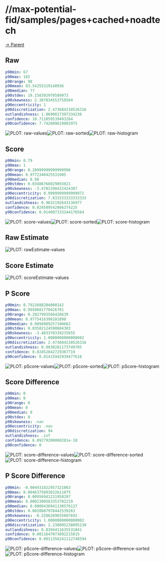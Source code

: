 
# //max-potential-fid/samples/pages+cached+noadtech

[→ Parent](../..)


## Raw


```yaml
p90min: 67
p90max: 165
p90range: 98
p90mean: 83.54255319148936
p90median: 77
p90stdev: 19.150392970589973
p90skewness: 2.387834553758584
p90eccentricity: 1
p90discretization: 2.473684210526316
outlandishness: 1.0690817397334236
confidence: 10.711059539493284
p90confidence: 7.742689619802975

```

![PLOT: raw-values](./raw/values.svg)![PLOT: raw-sorted](./raw/sorted.svg)![PLOT: raw-histogram](./raw/histogram.svg)
## Score


```yaml
p90min: 0.79
p90max: 1
p90range: 0.20999999999999996
p90mean: 0.9772340425531905
p90median: 0.99
p90stdev: 0.03486766029893021
p90skewness: -3.4782298422424387
p90eccentricity: 0.9999999999999972
p90discretization: 7.833333333333333
outlandishness: 0.9832192643136977
confidence: 0.024589542866374225
p90confidence: 0.014097333244176564

```

![PLOT: score-values](./score/values.svg)![PLOT: score-sorted](./score/sorted.svg)![PLOT: score-histogram](./score/histogram.svg)
## Raw Estimate

![PLOT: rawEstimate-values](./rawEstimate/values.svg)
## Score Estimate

![PLOT: scoreEstimate-values](./scoreEstimate/values.svg)
## P Score


```yaml
p90min: 0.7922688204000142
p90max: 0.9950681770426781
p90range: 0.2027993566426639
p90mean: 0.9775416398101898
p90median: 0.9894989257340682
p90stdev: 0.03502124590604303
p90skewness: -3.483370339235655
p90eccentricity: 1.0000000000000002
p90discretization: 2.473684210526316
outlandishness: 0.9830281173749705
confidence: 0.02452842729367719
p90confidence: 0.01415942939477618

```

![PLOT: pScore-values](./pScore/values.svg)![PLOT: pScore-sorted](./pScore/sorted.svg)![PLOT: pScore-histogram](./pScore/histogram.svg)
## Score Difference


```yaml
p90min: 0
p90max: 0
p90range: 0
p90mean: 0
p90median: 0
p90stdev: 0
p90skewness: .nan
p90eccentricity: .nan
p90discretization: 94
outlandishness: .inf
confidence: 6.09279200060281e-18
p90confidence: 0

```

![PLOT: score-difference-values](./score-difference/values.svg)![PLOT: score-difference-sorted](./score-difference/sorted.svg)![PLOT: score-difference-histogram](./score-difference/histogram.svg)
## P Score Difference


```yaml
p90min: -0.004931822957321863
p90max: 0.0046375893622611075
p90range: 0.00956941231958297
p90mean: 0.0002300563353702219
p90median: 0.0009436941130576137
p90stdev: 0.0028087978442539263
p90skewness: -0.3286269035687692
p90eccentricity: 1.0000000000000002
p90discretization: 2.238095238095238
outlandishness: 0.8394411635531841
confidence: 0.0011647073892215815
p90confidence: 0.0011356242112748594

```

![PLOT: pScore-difference-values](./pScore-difference/values.svg)![PLOT: pScore-difference-sorted](./pScore-difference/sorted.svg)![PLOT: pScore-difference-histogram](./pScore-difference/histogram.svg)